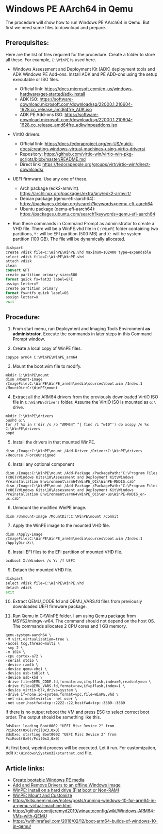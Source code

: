 # Windows PE AArch64 in Qemu

The procedure will show how to run Windows PE AArch64 in Qemu. But first we need
some files to download and prepare.

## Prerequisites:

Here are the list of files required for the procedure. Create a folder to store
all these. For example, `C:\WinPE` is used here.

* Windows Assessment and Deployment Kit (ADK) deployment tools and ADK Windows PE Add-ons.
Install ADK and PE ADD-ons using the setup executable or ISO files.
  - Official link: https://docs.microsoft.com/en-us/windows-hardware/get-started/adk-install
  - ADK ISO: https://software-download.microsoft.com/download/sg/22000.1.210604-1628.co_release_amd64fre_ADK.iso
  - ADK PE Add-ons ISO: https://software-download.microsoft.com/download/sg/22000.1.210604-1628.co_release_amd64fre_adkwinpeaddons.iso

* VirtIO drivers.
  - Official link: https://docs.fedoraproject.org/en-US/quick-docs/creating-windows-virtual-machines-using-virtio-drivers/
  - Repository: https://github.com/virtio-win/virtio-win-pkg-scripts/blob/master/README.md
  - Direct link: https://fedorapeople.org/groups/virt/virtio-win/direct-downloads/

* UEFI firmware. Use any one of these.
  - Arch package (edk2-armvirt): https://archlinux.org/packages/extra/any/edk2-armvirt/
  - Debian package (qemu-efi-aarch64): https://packages.debian.org/search?keywords=qemu-efi-aarch64
  - Ubuntu package (qemu-efi-aarch64): https://packages.ubuntu.com/search?keywords=qemu-efi-aarch64

* Run these commands in Command Prompt as administrator to create a VHD file.
There will be a WinPE.vhd file in `C:\WinPE` folder containing two partitions,
`Y:` will be EFI partition (500 MB) and `X:` will be system partition (100 GB).
The file will be dynamically allocated.

```cmd
diskpart
create vdisk file=C:\WinPE\WinPE.vhd maximum=102400 type=expandable
select vdisk file=C:\WinPE\WinPE.vhd
attach vdisk
clean
convert GPT
create partition primary size=500
format quick fs=fat32 label=EFI
assign letter=Y
create partition primary
format fs=ntfs quick label=OS
assign letter=X
exit
```

## Procedure:

1. From start menu, run Deployment and Imaging Tools Environment **as administrator**.
Execute the commands in later steps in this Command Prompt window.

2. Create a local copy of WinPE files.

```
copype arm64 C:\WinPE\WinPE_arm64
```

3. Mount the boot.wim file to modify.

```
mkdir C:\WinPE\mount
dism /Mount-Image /ImageFile:C:\WinPE\WinPE_arm64\media\sources\boot.wim /Index:1 /MountDir:C:\WinPE\mount
```

4. Extract all the ARM64 drivers from the previously downloaded VirtIO ISO file
in `C:\WinPE\drivers` folder. Assume the VirtIO ISO is mounted as `G:\` drive.

```
mkdir C:\WinPE\drivers
pushd G:\
for /f %x in ('dir /s /b "ARM64" ^| find /i "w10"') do xcopy /e %x C:\WinPE\drivers
popd
```

5. Install the drivers in that mounted WinPE.

```
dism /Image:C:\WinPE\mount /Add-Driver /Driver:C:\WinPE\drivers /Recurse /ForceUnsigned
```

6. Install any optional component

```
dism /Image:C:\WinPE\mount /Add-Package /PackagePath:"C:\Program Files (x86)\Windows Kits\10\Assessment and Deployment Kit\Windows Preinstallation Environment\arm64\WinPE_OCs\WinPE-RNDIS.cab"
dism /Image:C:\WinPE\mount /Add-Package /PackagePath:"C:\Program Files (x86)\Windows Kits\10\Assessment and Deployment Kit\Windows Preinstallation Environment\arm64\WinPE_OCs\en-us\WinPE-RNDIS_en-us.cab"
```

6. Unmount the modified WinPE image.

```
dism /Unmount-Image /MountDir:C:\WinPE\mount /Commit
```

7. Apply the WinPE image to the mounted VHD file.

```
dism /Apply-Image /ImageFile:C:\WinPE\WinPE_arm64\media\sources\boot.wim /Index:1 /ApplyDir:X:\
```

8. Install EFI files to the EFI partition of mounted VHD file.

```
bcdboot X:\Windows /s Y: /f UEFI
```

9. Detach the mounted VHD file.

```cmd
diskpart
select vdisk file=C:\WinPE\WinPE.vhd
detach vdisk
exit
```

10. Extract QEMU_CODE.fd and QEMU_VARS.fd files from previously downloaded UEFI
firmware package.

11. Run Qemu in C:\WinPE folder. I am using Qemu package from MSYS2/mingw-w64.
The command should not depend on the host OS. The commands allocates 2 CPU cores
and 1 GB memory.

```
qemu-system-aarch64 \
-M virt,virtualization=true \
-accel tcg,thread=multi \
-smp 2 \
-m 1024 \
-cpu cortex-a72 \
-serial stdio \
-device ramfb \
-device qemu-xhci \
-device usb-tablet \
-device usb-kbd \
-drive file=QEMU_CODE.fd,format=raw,if=pflash,index=0,readonly=on \
-drive file=QEMU_VARS.fd,format=raw,if=pflash,index=1 \
-device virtio-blk,drive=system \
-drive if=none,id=system,format=vpc,file=WinPE.vhd \
-net nic,model=virtio -net user \
-net user,hostfwd=tcp::2222-:22,hostfwd=tcp::3389-:3389
```

If there is no output reboot the VM and press ESC to select correct boot order.
The output should be something like this.

```
BdsDxe: loading Boot0002 "UEFI Misc Device 2" from PciRoot(0x0)/Pci(0x3,0x0)
BdsDxe: starting Boot0002 "UEFI Misc Device 2" from PciRoot(0x0)/Pci(0x3,0x0)
```

At first boot, wpeinit process will be executed. Let it run. For customization,
edit `X:\Windows\System32\startnet.cmd` file.

## Article links:

* [Create bootable Windows PE media](https://docs.microsoft.com/en-us/windows-hardware/manufacture/desktop/winpe-create-usb-bootable-drive)
* [Add and Remove Drivers to an offline Windows Image](https://docs.microsoft.com/en-us/windows-hardware/manufacture/desktop/add-and-remove-drivers-to-an-offline-windows-image)
* [WinPE: Install on a hard drive (Flat boot or Non-RAM)](https://docs.microsoft.com/en-us/windows-hardware/manufacture/desktop/winpe-install-on-a-hard-drive--flat-boot-or-non-ram)
* [WinPE: Mount and Customize](https://docs.microsoft.com/en-us/windows-hardware/manufacture/desktop/winpe-mount-and-customize)
* https://kitsunemimi.pw/notes/posts/running-windows-10-for-arm64-in-a-qemu-virtual-machine.html
* https://github.com/jeremyd2019/winautoconfig/wiki/Windows-ARM64-VMs-with-QEMU
* https://withinrafael.com/2018/02/12/boot-arm64-builds-of-windows-10-in-qemu/
